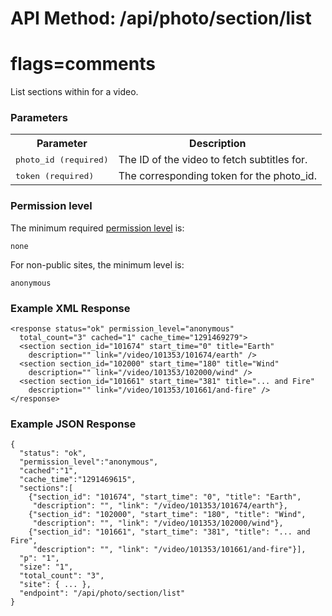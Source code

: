 # API Method: /api/photo/section/list
# flags=comments

List sections within for a video.

### Parameters

<table class="pretty">
  <tr><th>Parameter</th><th>Description</th></tr>
  <tr>
    <td>
      <tt>photo_id (required)</tt>
    </td>
    <td>
      The ID of the video to fetch subtitles for.
    </td>
  </tr>

  <tr>
    <td>
      <tt>token (required)</tt>
    </td>
    <td>
      The corresponding token for the photo_id.
    </td>
  </tr>
</table>    

### Permission level 

The minimum required [permission level](index#permission-level) is:

    none

For non-public sites, the minimum level is:

    anonymous


### Example XML Response


    <response status="ok" permission_level="anonymous" 
      total_count="3" cached="1" cache_time="1291469279">
      <section section_id="101674" start_time="0" title="Earth" 
        description="" link="/video/101353/101674/earth" />
      <section section_id="102000" start_time="180" title="Wind" 
        description="" link="/video/101353/102000/wind" />
      <section section_id="101661" start_time="381" title="... and Fire" 
        description="" link="/video/101353/101661/and-fire" />
    </response>
    
### Example JSON Response

    {
      "status": "ok", 
      "permission_level":"anonymous",
      "cached":"1",
      "cache_time":"1291469615",
      "sections":[
        {"section_id": "101674", "start_time": "0", "title": "Earth", 
         "description": "", "link": "/video/101353/101674/earth"},
        {"section_id": "102000", "start_time": "180", "title": "Wind", 
         "description": "", "link": "/video/101353/102000/wind"},
        {"section_id": "101661", "start_time": "381", "title": "... and Fire", 
         "description": "", "link": "/video/101353/101661/and-fire"}],
      "p": "1",
      "size": "1",
      "total_count": "3",
      "site": { ... },
      "endpoint": "/api/photo/section/list"
    }
